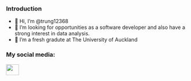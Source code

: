 ### Introduction
- 👋 Hi, I’m @trung12368
- 👀 I’m looking for opportunities as a software developer and also have a strong interest in data analysis.
- 🌱 I’m a fresh gradute at The University of Auckland

### My social media:
[<img src="https://content.linkedin.com/content/dam/me/business/en-us/amp/brand-site/v2/bg/LI-Bug.svg.original.svg" width="35" height="30">](https://www.linkedin.com/in/trung-duc-vu/)
